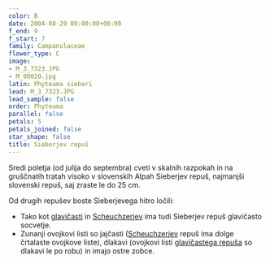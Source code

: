 ```yaml
---
color: B
date: 2004-08-29 00:00:00+00:00
f_end: 9
f_start: 7
family: Campanulaceae
flower_type: C
image:
- M_3_7323.JPG
- M_00020.jpg
latin: Phyteuma sieberi
lead: M_3_7323.JPG
lead_sample: false
order: Phyteuma
parallel: false
petals: 5
petals_joined: false
star_shape: false
title: Sieberjev repuš
---
```

Sredi poletja (od julija do septembra) cveti v skalnih razpokah in na gruščnatih tratah visoko v slovenskih Alpah Sieberjev repuš, najmanjši slovenski repuš, saj zraste le do 25 cm.

Od drugih repušev boste Sieberjevega hitro ločili:

-   Tako kot [glavičasti](../phyteumaorbiculare/) in [Scheuchzerjev](../phyteumascheuchzerissp.columnae/) ima tudi Sieberjev repuš glavičasto socvetje.
-   Zunanji ovojkovi listi so jajčasti ([Scheuchzerjev](../phyteumascheuchzerissp.columnae/) repuš ima dolge črtalaste ovojkove liste), dlakavi (ovojkovi listi [glavičastega repuša](../phyteumaorbiculare/) so dlakavi le po robu) in imajo ostre zobce.
